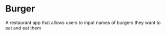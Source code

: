 # Burger
A restaurant app that allows users to input names of burgers they want to eat and eat them
